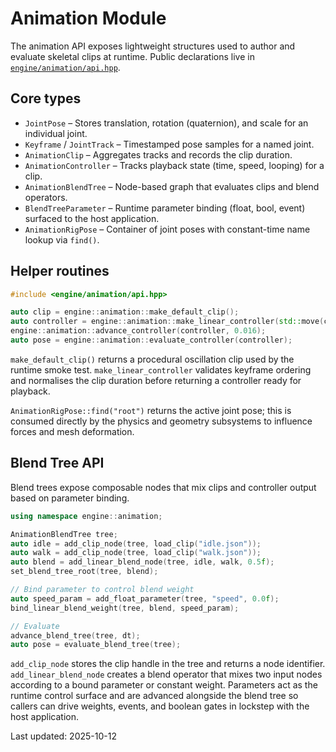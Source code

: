 # Animation Module

The animation API exposes lightweight structures used to author and evaluate skeletal clips at runtime.
Public declarations live in [`engine/animation/api.hpp`](../../engine/animation/include/engine/animation/api.hpp).

## Core types

- `JointPose` – Stores translation, rotation (quaternion), and scale for an individual joint.
- `Keyframe` / `JointTrack` – Timestamped pose samples for a named joint.
- `AnimationClip` – Aggregates tracks and records the clip duration.
- `AnimationController` – Tracks playback state (time, speed, looping) for a clip.
- `AnimationBlendTree` – Node-based graph that evaluates clips and blend operators.
- `BlendTreeParameter` – Runtime parameter binding (float, bool, event) surfaced to the host application.
- `AnimationRigPose` – Container of joint poses with constant-time name lookup via `find()`.

## Helper routines

```cpp
#include <engine/animation/api.hpp>

auto clip = engine::animation::make_default_clip();
auto controller = engine::animation::make_linear_controller(std::move(clip));
engine::animation::advance_controller(controller, 0.016);
auto pose = engine::animation::evaluate_controller(controller);
```

`make_default_clip()` returns a procedural oscillation clip used by the runtime smoke test. `make_linear_controller`
validates keyframe ordering and normalises the clip duration before returning a controller ready for playback.

`AnimationRigPose::find("root")` returns the active joint pose; this is consumed directly by the physics and geometry
subsystems to influence forces and mesh deformation.

## Blend Tree API

Blend trees expose composable nodes that mix clips and controller output based on parameter binding.

```cpp
using namespace engine::animation;

AnimationBlendTree tree;
auto idle = add_clip_node(tree, load_clip("idle.json"));
auto walk = add_clip_node(tree, load_clip("walk.json"));
auto blend = add_linear_blend_node(tree, idle, walk, 0.5f);
set_blend_tree_root(tree, blend);

// Bind parameter to control blend weight
auto speed_param = add_float_parameter(tree, "speed", 0.0f);
bind_linear_blend_weight(tree, blend, speed_param);

// Evaluate
advance_blend_tree(tree, dt);
auto pose = evaluate_blend_tree(tree);
```

`add_clip_node` stores the clip handle in the tree and returns a node identifier. `add_linear_blend_node`
creates a blend operator that mixes two input nodes according to a bound parameter or constant weight.
Parameters act as the runtime control surface and are advanced alongside the blend tree so callers can
drive weights, events, and boolean gates in lockstep with the host application.

Last updated: 2025-10-12
